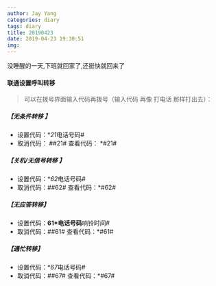 ```yaml
---
author: Jay Yang
categories: diary
tags: diary
title: 20190423
date: 2019-04-23 19:30:51
img:
---
```


没睡醒的一天,下班就回家了,还挺快就回来了

#### 联通设置呼叫转移

> 可以在拨号界面输入代码再拨号（输入代码 再像 打电话 那样打出去）：

##### 【无条件转移 】

- 设置代码：\**21*电话号码#
- 取消代码： ##21# 查看代码： \*#21#

##### 【关机/无信号转移 】

- 设置代码：\**62*电话号码#
- 取消代码：##62# 查看代码：\*#62#

##### 【无应答转移】

- 设置代码：**61\*电话号码**响铃时间#
- 取消代码：##61# 查看代码：\*#61#

##### 【遇忙转移】

- 设置代码：\**67*电话号码#
- 取消代码：##67# 查看代码：\*#67#

